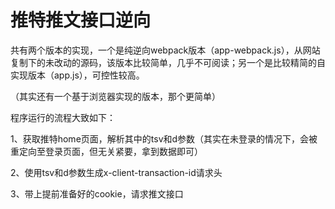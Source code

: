# 推特推文接口逆向

共有两个版本的实现，一个是纯逆向webpack版本（app-webpack.js），从网站复制下的未改动的源码，该版本比较简单，几乎不可阅读；另一个是比较精简的自实现版本（app.js），可控性较高。

（其实还有一个基于浏览器实现的版本，那个更简单）

程序运行的流程大致如下：

1、获取推特home页面，解析其中的tsv和d参数（其实在未登录的情况下，会被重定向至登录页面，但无关紧要，拿到数据即可）

2、使用tsv和d参数生成x-client-transaction-id请求头

3、带上提前准备好的cookie，请求推文接口